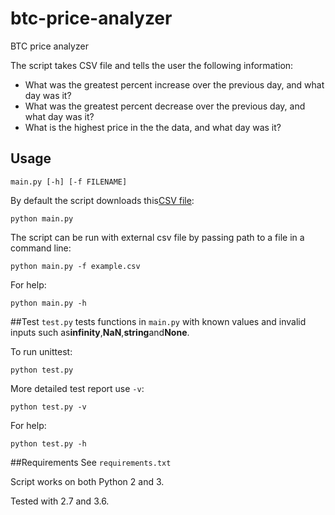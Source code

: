 # btc-price-analyzer
BTC price analyzer

The script takes CSV file and tells the user the following information:

* What was the greatest percent increase over the previous day, and what day was it?
* What was the greatest percent decrease over the previous day, and what day was it?
* What is the highest price in the the data, and what day was it?


## Usage
```
main.py [-h] [-f FILENAME]
```
By default the script downloads this[CSV file](https://blockchain.info/charts/market-price):
```
python main.py
```
The script can be run with external csv file by passing path to a file in a command line:
```
python main.py -f example.csv
```
For help:
```
python main.py -h
```
##Test
`test.py` tests functions in `main.py` with known values and invalid inputs such as**infinity**,**NaN**,**string**and**None**.

To run unittest:
```
python test.py
```
More detailed test report use `-v`:
```
python test.py -v
```
For help:
```
python test.py -h
```
##Requirements
See `requirements.txt`

Script works on both Python 2 and 3.

Tested with 2.7 and 3.6.

